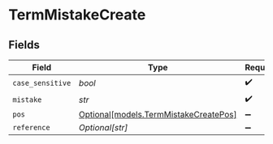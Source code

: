 # TermMistakeCreate


## Fields

| Field                                                                      | Type                                                                       | Required                                                                   | Description                                                                |
| -------------------------------------------------------------------------- | -------------------------------------------------------------------------- | -------------------------------------------------------------------------- | -------------------------------------------------------------------------- |
| `case_sensitive`                                                           | *bool*                                                                     | :heavy_check_mark:                                                         | N/A                                                                        |
| `mistake`                                                                  | *str*                                                                      | :heavy_check_mark:                                                         | N/A                                                                        |
| `pos`                                                                      | [Optional[models.TermMistakeCreatePos]](../models/termmistakecreatepos.md) | :heavy_minus_sign:                                                         | N/A                                                                        |
| `reference`                                                                | *Optional[str]*                                                            | :heavy_minus_sign:                                                         | N/A                                                                        |